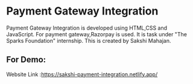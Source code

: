 # Payment Gateway Integration 
Payment Gateway Integration is developed using HTML,CSS and JavaScript. For payment gateway,Razorpay is used. It is task under "The Sparks Foundation" internship.
This is created by Sakshi Mahajan.

## For Demo:
Website Link :https://sakshi-payment-integration.netlify.app/ <br />


